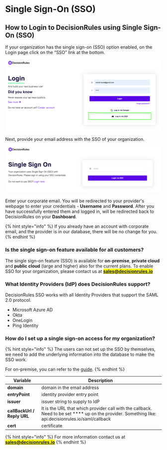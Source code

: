 # Single Sign-On (SSO)

## How to Login to DecisionRules using Single Sign-On (SSO) <a href="#how-do-i-sign-into-contentful-with-my-corporate-credentials" id="how-do-i-sign-into-contentful-with-my-corporate-credentials"></a>

If your organization has the single sign-on (SSO) option enabled, on the Login page click on the “SSO” link at the bottom.

![How to login to DecisionRules using Single Sign-On (SSO)](<../.gitbook/assets/image (193) (1).png>)

Next, provide your email address with the SSO of your organization.

![DecisionRules Single Sign-On (SSO) Login Form](<../.gitbook/assets/image (162) (1).png>)

Enter your corporate email. You will be redirected to your provider's webpage to enter your credentials - **Username** and **Password**. After you have successfully entered them and logged in, will be redirected back to DecisionRules on your **Dashboard**.

{% hint style="info" %}
If you already have an account with corporate email, and the provider is in our database, there will be no change for you.
{% endhint %}

### Is the single sign-on feature available for all customers? <a href="#is-the-single-sign-on-feature-available-for-all-customers" id="is-the-single-sign-on-feature-available-for-all-customers"></a>

The single sign-on feature (SSO) is available for **on-premise**, **private cloud** and **public cloud** (large and higher) also for the current plans. To enable SSO for your organization, please contact us at <mark style="color:red;">**sales@decisionrules.io**</mark>&#x20;

### What Identity Providers (IdP) does DecisionRules support?

DecisionRules SSO works with all Identity Providers that support the SAML 2.0 protocol.

* Microsoft Azure AD
* Okta
* OneLogin
* Ping Identity

### How do I set up a single sign-on access for my organization?

{% hint style="info" %}
The users can not set up the SSO by themselves, we need to add the underlying information into the database to make the SSO work.

For on-premise, you can refer to the [guide](../on-premise-docker/setting-up-sso.md).
{% endhint %}

| Variable                    | Description                                                                                                                                          |
| --------------------------- | ---------------------------------------------------------------------------------------------------------------------------------------------------- |
| **domain**                  | domain in the email address                                                                                                                          |
| **entryPoint**              | identity provider entry point                                                                                                                        |
| **issuer**                  | issuer string to supply to IdP                                                                                                                       |
| **callBackUrl / Reply URL** | It is the URL that which provider call with the callback. Need to be set **** up on the provider. Something like: api.decisionrules.io/saml/callback |
| **cert**                    | certificate                                                                                                                                          |

{% hint style="info" %}
For more information contact us at <mark style="color:green;">**sales@decisionrules.io**</mark>
{% endhint %}

